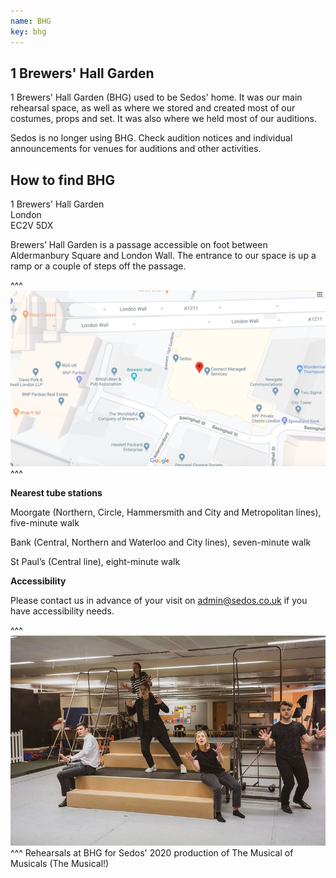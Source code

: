 ```yaml
---
name: BHG
key: bhg
---
```

## 1 Brewers' Hall Garden

1 Brewers' Hall Garden (BHG) used to be Sedos' home. It was our main rehearsal space, as well as where we stored and created most of our costumes, props and set. It was also where we held most of our auditions.

Sedos is no longer using BHG. Check audition notices and individual announcements for venues for auditions and other activities. 

## How to find BHG

1 Brewers' Hall Garden\
London\
EC2V 5DX

Brewers’ Hall Garden is a passage accessible on foot between Aldermanbury Square and London Wall. The entrance to our space is up a ramp or a couple of steps off the passage.

^^^ ![](/assets/screen-shot-2020-03-04-at-19.11.39.png)
^^^ 

**Nearest tube stations**

Moorgate (Northern, Circle, Hammersmith and City and Metropolitan lines), five-minute walk

Bank (Central, Northern and Waterloo and City lines), seven-minute walk

St Paul’s (Central line), eight-minute walk

**Accessibility**

Please contact us in advance of your visit on admin@sedos.co.uk if you have accessibility needs.

^^^ ![](/assets/49552680861_f38ababc87_c.jpg)
^^^ Rehearsals at BHG for Sedos' 2020 production of The Musical of Musicals (The Musical!)